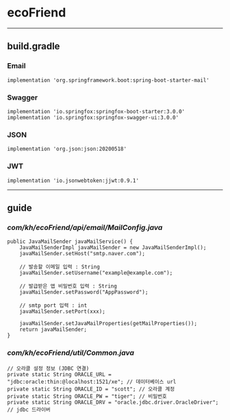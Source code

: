 # ecoFriend
___
## build.gradle
### Email  
    implementation 'org.springframework.boot:spring-boot-starter-mail'

### Swagger    
    implementation 'io.springfox:springfox-boot-starter:3.0.0'    
    implementation 'io.springfox:springfox-swagger-ui:3.0.0'

### JSON    
    implementation 'org.json:json:20200518'

### JWT    
    implementation 'io.jsonwebtoken:jjwt:0.9.1'
___
## guide
### _com/kh/ecoFriend/api/email/MailConfig.java_
    public JavaMailSender javaMailService() {
        JavaMailSenderImpl javaMailSender = new JavaMailSenderImpl();
        javaMailSender.setHost("smtp.naver.com");

        // 발송할 이메일 입력 : String
        javaMailSender.setUsername("example@example.com"); 

        // 발급받은 앱 비밀번호 입력 : String
        javaMailSender.setPassword("AppPassword"); 

        // smtp port 입력 : int
        javaMailSender.setPort(xxx);

        javaMailSender.setJavaMailProperties(getMailProperties());
        return javaMailSender;
    }
### _com/kh/ecoFriend/util/Common.java_
    // 오라클 설정 정보 (JDBC 연결)
    private static String ORACLE_URL = "jdbc:oracle:thin:@localhost:1521/xe"; // 데이터베이스 url
    private static String ORACLE_ID = "scott"; // 오라클 계정
    private static String ORACLE_PW = "tiger"; // 비밀번호
    private static String ORACLE_DRV = "oracle.jdbc.driver.OracleDriver"; // jdbc 드라이버